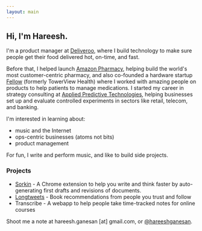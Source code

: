 ```yaml
---
layout: main
---
```


## Hi, I'm Hareesh. 

I'm a product manager at [Deliveroo](https://deliveroo.co.uk/), where I build technology to make sure people get their food delivered hot, on-time, and fast.

Before that, I helped launch [Amazon Pharmacy](https://pharmacy.amazon.com/), helping build the world's most customer-centric pharmacy, and also co-founded a hardware startup [Fellow](https://myfellow.com) (formerly TowerView Health) where I worked with amazing people on products to help patients to manage medications. I started my career in strategy consulting at [Applied Predictive Technologies](https://www.predictivetechnologies.com/en), helping businesses set up and evaluate controlled experiments in sectors like retail, telecom, and banking.

I'm interested in learning about:
- music and the Internet
- ops-centric businesses (atoms not bits)
- product management 

For fun, I write and perform music, and like to build side projects.

### Projects

- [Sorkin]([url](https://sorkin-next.vercel.app/)) - A Chrome extension to help you write and think faster by auto-generating first drafts and revisions of documents. 
- [Longtweets](https://longtweetsapp.com) - Book recommendations from people you trust and follow
- Transcribe - A webapp to help people take time-tracked notes for online courses

Shoot me a note at hareesh.ganesan [at] gmail.com, or [@hareeshganesan](https://www.twitter.com/hareeshganesan). 
